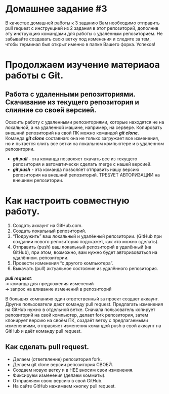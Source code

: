 # Домашнее задание #3

В качестве домашней работы к 3 заданию Вам необходимо отправить pull request с инструкцией из 2 задания в этот репозиторий, дополнив эту инструкцию командами для работы с удалённым репозиторием. Не забывайте создавать свою ветку под изменения и следите за тем, чтобы терминал был открыт именно в папке Вашего форка. Успехов!  

# Продолжаем изучение материаоа работы с Git.   
## Работа с удаленными репозиториями. Скачивание из текущего репозитория и слияние со своей версией.  

Освоить работу с удаленными репозиториями, которые находятся не на локальной, 
а на удаленной машине, например, на сервере.
Копировать внешний репозиторий на свой ПК можно командой _**git clone**_.   
Команда _**git clone**_ составная: она не только
загружает все изменения, но и пытается слить 
все ветки на локальном компьютере и в
удаленном репозитории.  
* _**git pull**_ - эта команда позволяет скачать все 
из текущего репозитория и автоматически
сделать merge с нашей версией.  
* _**git push**_ - эта команда позволяет отправить нашу
версию репозитория на внешний
репозиторий. ТРЕБУЕТ АВТОРИЗАЦИИ 
на внешнем репозитории.   
# Как настроить совместную работу.  
1. Создать аккаунт на GitHub.com.
2. Создать локальный репозиторий.
3. “Подружить” ваш локальный и удалённый репозитории. (GitHub при создании нового репозитория подскажет, как это можно сделать).
4. Отправить (push) ваш локальный репозиторий в удалённый (на GitHub), при этом, возможно, 
вам нужно будет авторизоваться на удалённом. репозитории.
5. Провести изменения “с другого компьютера”.
6. Выкачать (pull) актуальное состояние из удалённого репозитория.  


_**pull request**_:  
➜ команда для предложения изменений  
➜ запрос на вливание изменений в репозиторий   

В больших компаниях один ответственный за проект создает аккаунт. Другие пользователи дают
команду pull request. Предлагать изменения на GitHub нужно в отдельной ветке. Сначала
пользователь копирует репозиторий на свой компьютер, делает fork репозитория, затем
клонирует версию на своём ПК, создаёт ветку с предлагаемыми изменениями, отправляет
изменения командой push в свой аккаунт на GitHub и даёт команду pull request.  

## Как сделать pull request.  
* Делаем   (ответвление) репозитория fork.
* Делаем git clone   версии репозитория СВОЕЙ.
* Создаем новую ветку и в НЕЕ вносим свои изменения.
* Фиксируем изменения (делаем коммиты).
* Отправляем свою версию в свой GitHub.
* На сайте GitHub нажимаем кнопку pull request.  